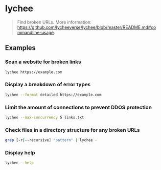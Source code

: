 # lychee

> Find broken URLs. More information: <https://github.com/lycheeverse/lychee/blob/master/README.md#commandline-usage>.

## Examples

### Scan a website for broken links

```bash
lychee https://example.com
```

### Display a breakdown of error types

```bash
lychee --format detailed https://example.com
```

### Limit the amount of connections to prevent DDOS protection

```bash
lychee --max-concurrency 5 links.txt
```

### Check files in a directory structure for any broken URLs

```bash
grep [-r|--recursive] "pattern" | lychee -
```

### Display help

```bash
lychee --help
```
